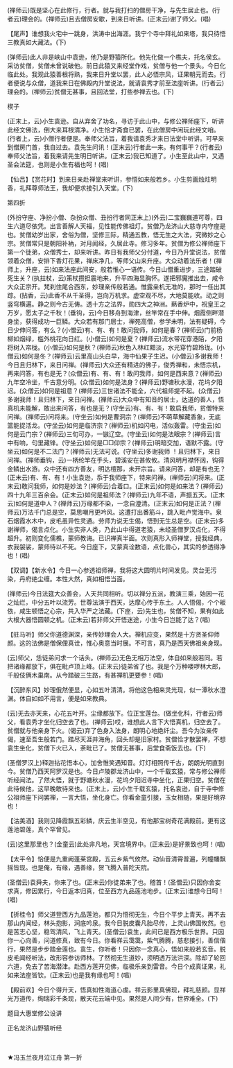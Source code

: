 <!-- { "loadSidebar": true } -->
(禅师云)既是坚心在此修行，行者。就与我打扫的僧房干净，与先生居止也。(行者云)理会的。(禅师云)且去僧房安歇，到来日听讲。(正末云)谢了师父。(唱)

【尾声】谁想我火宅中一跳身，洪涛中出海涯。我宁个寺中拜礼如来塔，我只待悟三教真如大藏法。(下)

(弹师云)此人非是峡山中袁逊，他乃是野猿所化。他先化做一个樵夫，托名侯玄。采访贫僧，贫僧未曾说破他。前日此猿又来经堂作戏，贫僧与他一个景头。今日化临此处。我观此猿善根将熟，我来日升堂以罢，此人必悟宗风，证果朝元而去。行者便说与众僧，道我来日在佛殿内升堂说法，就请袁秀才前至法座听讲。(行者云)理会的。(禅师云)贫僧无甚事，且回法堂，打些参禅去也。(下)

楔子

(正末上，云)小生袁逊。自从弃舍了功名，寻访于此山中，与修公禅师座下，听讲此经文佛法，倒大来耳根清净。小生恰才斋食已罢，在此僧房中闲玩此经文咱。(行者上，云)小僧行者便是。奉师父法旨，着我请袁秀才来日法堂中听讲。可早来到僧房门首，我自过去。袁先生问讯！(正末云)行者此一来。有何事干？(行者云)奉师父法旨，着我来请先生明日听讲。(正末云)我已知道了。小生至此山中，又遇圣会法筵，也则是小生有福也呵！(唱)

【仙吕】【赏花时】到来日亲赴禅堂来听讲，参悟如来般若乡。小生剪画烛炷明香，礼拜尊师法王，我却便求接引入天堂。(下)

第四折

(外扮守座、净扮小僧、杂扮众僧、丑扮行者同正末上)(外云)二宝巍巍道可尊，四生六道尽依凭。出言善解人天福，见性能传佛祖灯。贫僧乃龙济山大慈寺内守座是也。贫僧幼岁出家，舍俗为僧，坚修三际，精通五教，悟无生之大法，究微妙之心宗。贫僧常只是朝阳补衲，对月闻经，久居此寺。修习多年。贫僧为修公禅师座下第一个徒弟，众僧秀士，却来听讲。昨日有我师父分付道，今日乃升堂说法，贫僧领着众僧，安排下香灯花果，禅床净几，等师父山来升座。大众动着法乐者！(禅师上，升座，云)如来法座此间安，般若惟心一语传。今日山僧重进步，三途踏破死生关？(执拄杖，云)策杖攒担震地来，升平四海显胸怀。遂把邪魔推出去，咸令大众正宗开。梵刹住尾合西东，妙理亲传般若通。惟露亲机无准的，那时一任出其踪。(拈香，云)此香不从千圣得，岂向万机求。虚空观不尽，大地莫能收。动之则竖穹横遍。静之则今古无俦。透十方之法界，勋四大之神洲。爇香炉中，祝皇王之万岁，愿太子之千秋！(垂钩，云)今日移舟到海津，丝竿常在手中伸。烟霞侧畔潜身坐，获得成功一巨鳞。大众若有那门居士，禅苑高僧，参学未明，法有疑碍，今日少伸问答，有么？(小僧云)有、有、有！敢问我师，如何是春？(禅师云)门前杨柳如烟绿，槛外桃花向日红。(小僧云)如何是夏？(禅师云)流水带花穿港陌，夕阳将树入帘栊。(小僧云)如何是秋？(禅师云)秋色入林红黯淡，水光穿竹碧玲珑。(小僧云)如何是冬？(禅师云)云里高山头白早，海中仙果子生迟。(小僧云)多谢我师！今日且归林下，来日问禅。(禅师云)大众还有精进的佛子，俊秀禅和，未悟宗机，再来问答，有也是无？(众僧云)有、有、有！敢问我师，如何是西来意？(禅师云)九年空冷坐，千古意分明。(众僧云)如何是法身？(禅师云)野塘秋水漫，花坞夕阳迟。(众僧云)如何是祖意？(禅师云)三世诸法不能全，六代祖师提不起。(众僧云)多谢我师！且归林下，来日问禅。(禅师云)大众中有知音的居士，达道的善人，悟真机未能解，敢出来问答，有也是无？(守坐云)有、有、有！敢启我师，贫僧特来问禅。(禅师云)问将来。(守坐云)如何是曹洞宗？(禅师云)不萌草解藏香象，无底篮能捉活龙。(守坐云)如何是临济宗？(禅师云)机如闪电，活似轰雷。(守坐云)如何是云门宗？(禅师云)三旬可办，一镞辽空。(守坐云)如何是法眼宗？(禅师云)言中有响，句里藏锋。(守坐云)如何是□□仰宗？(禅师云)明暗交加，语默不露。(守坐云)如何是不二法门？(禅师云)无法可说。(守坐云)多谢我师
！且归林下，来日问禅。(禅师垂钩，云)一柄纶竿在手头，碧溪安在甚攸攸。清风明月襟怀阔，钩得金鳞出水游。众中还有四方善友，明达檀那，未开宗旨。请来问答，却是有也无？(正末云)有、有、有！小生袁逊，忝于我师座下，特来问禅。(禅师云)问将来。(正末云)敢问我师，如何是妙法？(禅师云)合着口。(正末云)如何是如来法？(禅师云)四十九年三百余会。(正末云)如何是祖师法？(禅师云)九年不语，声振五天。(正末云)如何是道中人？(禅师云)万缘都不染，一念自澄清。(正末云)如何是正法？(禅师云)万法千门总是空，莫思嘲月更吟风。这遭打出番筋斗，跳入毗卢觉海中。泉石烟霞水木中，皮毛虽异性灵通。劳师为说无生偈，悟到无生总是空。(正末云)多谢禅师，偈言点化。小生实非人类，乃此山中得道老猿，未经圣僧罗汉点化，不得超升。初则变化儒樵，蒙师教诲。已识禅真半面。次则真形入师禅堂，授我经典，衣我袈裟，蒙师待以不死。今日座下，又蒙真诠数语，点化兽心，其实的参透得净也！(唱)

【双调】【新水令】今日一心参透祖师禅，我将这大圆明片时间发见。灵台无污染，丹府绝尘缠。本性大然，真如相悟当面。

(禅师云)今日法筵大众善会，人天共同相听。切以禅分五派，教演三乘，始因一花之灿烂，中分五叶以流芳。世尊法演于西天，达摩心传于东土。人人悟偈，个个皈依，咸生顿悟之心宗，共入华严之法藏。(下座，云)先生也，贫僧不知，果有如此大根大器悟圆顿之机。(正末云)若非师父开悟迷途，小生今日岂能了达？(唱)

【驻马听】师父你道德渊深，亲传妙理会人大。禅机应变，果然是十方贤圣仰师颜。这的法佛是僧保俚真诠，惟心奥意当时展。不可言，真乃是西天佛祖亲身现。

(云)师父，恁徒弟问求一个话头。(禅师云)无色无相万法空，体自如来般若同。若把诸缘都放下，俱在毗卢顶上峰。(正末云)徒弟省了也。我是个万种喽啰林大郎，千般伎俩木巢南。从今踏破三生路，有甚禅机更要参！(唱)

【沉醉东风】妙理俄然便显，心如五叶清清。将他这色相来灵光现，似一潭秋水澄渊。体自如如不用言，便是如来教典。

(云)无去亦天来，心花五叶开。尘缘都放下。位正宝莲台。(做坐化科，行者云)师父，看袁秀才坐化归空去了也。(禅师云)哎，谁想此人言下大悟真机，归空去了。贫僧就与他亲身下火。(偈云)弃了色身入法身，朗明心地绝纤尘。吾今为汝亲传偈，速至吾生般若门。踏尽天涯并海角，回头却是旧家村。贫僧恰才散罢禅，不想袁生坐化，贫僧下火已入，荼毗已了。贫僧无甚事，后堂食斋饭去也。(下)

(圣僧罗汉上)释迦拈花悟本心，加舍惟笑遇知音。灯灯相照传千古，朗朗光明直到今。贫僧乃西天阿罗汉是也。今日卢陵郡龙济山中，一个千载玄猿，常与修公禅师听经闻法。了然大悟，就于野塘秋水漫，花坞夕阳迟寺中坐化，正果归空。贫僧在此待候他，这早晚敢待来也。(正末上，云)小生千载玄猿，托名袁逊，自于寺中修公祖师座下问罢禅，一言大悟，坐化身亡。你看金童引接，玉女相随，果是好境界也！

【沽美酒】我则见降霞飘五彩鳞，庆云生半空见，有他那宝树奇花满殿前。更有这莲池碧莲，真个罕曾见。

(云)这里那里也？(金童云)此处非凡地，天宫境界中。(正末云)是好景致也呵！(唱)

【太平令】恰便是九重阙蓬莱宫殿，五云乡紫气攸然。动仙音清霄普遍，列幢幡飘摇皆现。也是俺，有缘，遇善缘，贺飞腾入普陀天院。

(圣僧云)袁舜夫，你来了也。(正末云)你徒弟来了也。稽首！(圣僧云)只因你舍妄求真，修因累行，今日返本归真，位至西方九品莲池地步。(正末云)谁想今日呵！(唱)

【折桂令】师父道登西方九品莲池，都只为悟彻无生，今日个平步上青天。再不去那山内闻经，林头抱影，涧底吟泉。我今日脱皮囊凡胎尽传，上灵山佛国攸然。也是苦志心坚，稳驾清风，飞上青天。(圣僧云)袁生，此间已是西方极乐世界。只因你一心向善，问道修真，致有今日。你看祥云霭霭，紫气腾腾，慈悲接引，善信偕行，果然是步步踏金莲也。袁生，你听者！只因你一念真心，悟如来般若玄音。脱皮毛闻经听法，改形容参访师林。了然彻无生道妙，须明透万法洪深。除却了轮回六道，免去了苦海潜津。赴西方莲开见佛，临极乐亲到雷音。今日个成真证果，礼如来法座皆钦。(正末云)也是我有缘也呵！(唱)

【殿前欢】今日个得升天，悟真如性海道心虔。祥云影里真佛现，拜礼慈颜。显祥光万道传，绚瑞彩千条现，散天花云端中见。果然是人间少有，世界难全。(下)

题目大惠堂修公设讲

正名龙济山野猿听经

　
　

★冯玉兰夜月泣江舟
第一折


